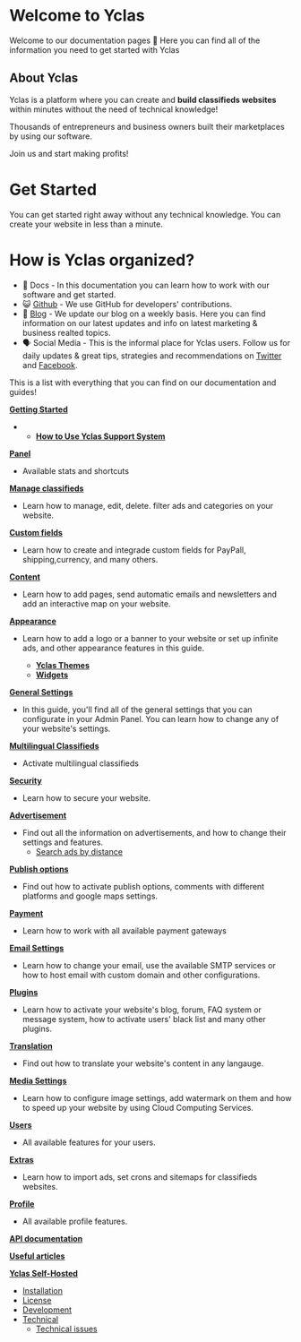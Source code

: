 # Welcome to Yclas

Welcome to our documentation pages **👋** Here you can find all of the information you need to get started with Yclas

## About Yclas

    
Yclas is a platform where you can create and **build classifieds websites** within minutes without the need of technical knowledge!

Thousands of entrepreneurs and business owners built their marketplaces by using our software. 

Join us and start making profits!

# Get Started
You can get started right away without any technical knowledge. You can create your website in less than a minute.

# How is Yclas organized? 

 - 📖 Docs - In this documentation you can learn how to work with our software and get started.
- 😺 [Github](https://github.com/yclas) - We use GitHub for developers' contributions. 
 - 📝 [Blog](https://yclas.com/blog) - We update our blog on a weekly basis. Here you can find information on our latest updates and info on latest marketing & business realted topics.
 - 🗣 Social Media - This is the informal place for Yclas users. Follow us for daily updates & great tips, strategies and recommendations on [Twitter](https://twitter.com/Yclascom) and [Facebook](https://www.facebook.com/yclascom/). 

This is a list with everything that you can find on our documentation and guides! 

[**Getting Started**](README.md)

 -  -  [**How to Use Yclas Support System**](Home-how-to-use-yclas-support-system.md) 

[**Panel**](panel.md)
-  Available stats and shortcuts

[**Manage classifieds**](Classifieds.md)
- Learn how to manage, edit, delete. filter ads and categories on your website.

[**Custom fields**](Custom-fields.md)
- Learn how to create and integrade custom fields for PayPall, shipping,currency, and many others.

[**Content**](Content.md)
- Learn how to add pages, send automatic emails and newsletters and add an interactive map on your website.

[**Appearance**](Appearance.md)
- Learn how to add a logo or a banner to your website or set up infinite ads, and other appearance features in this guide.

  - [**Yclas Themes**](Themes.md)
  - [**Widgets**](Widgets.md)

[**General Settings**](General-Settings.md)

   -  In this guide, you'll find all of the general settings that you can configurate in your Admin Panel. You can learn how to change any of your website's settings.

[**Multilingual Classifieds**](Multilingual.md)
- Activate multilingual classifieds 

 [**Security**](Security.md)
- Learn how to secure your website.

[**Advertisement**](Advertisement.md)

- Find out all the information on advertisements, and how to change their settings and features.
   - [Search ads by distance](Search-ads-by-distance.md)

[**Publish options**](Publish-optiond.md)
- Find out how to activate publish options, comments with different platforms and google maps settings.

[**Payment**](Payment.md)
- Learn how to work with all available payment gateways 

[**Email Settings**](Email-settings.md)
- Learn how to change your email, use the available SMTP services or how to host email with custom domain and other configurations.

[**Plugins**](Plugins.md)
- Learn how to activate your website's blog, forum, FAQ system or message system, how to activate users' black list and many other plugins.

[**Translation**](Translations.md)
- Find out how to translate your website's content in any langauge.

[**Media Settings**](Media-settings.md)
- Learn how to configure image settings, add watermark on them and how to speed up your website by using Cloud Computing Services.

[**Users**](Users.md)
- All available features for your users.

[**Extras**](Extras.md)
- Learn how to import ads, set crons and sitemaps for classifieds websites.

[**Profile**](Profile.md)
- All available profile features.

[**API documentation**](api-documentation.md)

[**Useful articles**](Useful-articles.md)

[**Yclas Self-Hosted**](self-hosted.md)
* [Installation](Yclas-self-hosted-installation.md)
* [License](License.md)
* [Development](Yclas-self-hosted-development.md)
* [Technical](Yclas-self-hosted-technical.md)
  * [Technical issues](Technical-issues.md)


